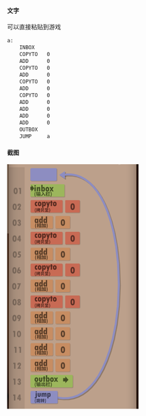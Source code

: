 #### 文字

可以直接粘贴到游戏

```
a:
    INBOX   
    COPYTO   0
    ADD      0
    COPYTO   0
    ADD      0
    COPYTO   0
    ADD      0
    COPYTO   0
    ADD      0
    ADD      0
    ADD      0
    ADD      0
    OUTBOX  
    JUMP     a
```

#### 截图

![](1.png)